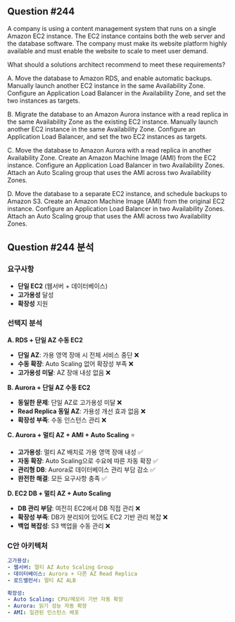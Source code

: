 ## Question #244
A company is using a content management system that runs on a single Amazon EC2 instance. 
The EC2 instance contains both the web server and the database software. 
The company must make its website platform highly available and must enable the website to scale to meet user demand.

What should a solutions architect recommend to meet these requirements?

A. Move the database to Amazon RDS, and enable automatic backups. Manually launch another EC2 instance in the same Availability Zone. Configure an Application Load Balancer in the Availability Zone, and set the two instances as targets.

B. Migrate the database to an Amazon Aurora instance with a read replica in the same Availability Zone as the existing EC2 instance. Manually launch another EC2 instance in the same Availability Zone. Configure an Application Load Balancer, and set the two EC2 instances as targets.

C. Move the database to Amazon Aurora with a read replica in another Availability Zone. Create an Amazon Machine Image (AMI) from the EC2 instance. Configure an Application Load Balancer in two Availability Zones. Attach an Auto Scaling group that uses the AMI across two Availability Zones.

D. Move the database to a separate EC2 instance, and schedule backups to Amazon S3. Create an Amazon Machine Image (AMI) from the original EC2 instance. Configure an Application Load Balancer in two Availability Zones. Attach an Auto Scaling group that uses the AMI across two Availability Zones.

## Question #244 분석

### 요구사항
- **단일 EC2** (웹서버 + 데이터베이스)
- **고가용성** 달성
- **확장성** 지원

### 선택지 분석

**A. RDS + 단일 AZ 수동 EC2**
- **단일 AZ**: 가용 영역 장애 시 전체 서비스 중단 ❌
- **수동 확장**: Auto Scaling 없어 확장성 부족 ❌
- **고가용성 미달**: AZ 장애 내성 없음 ❌

**B. Aurora + 단일 AZ 수동 EC2**
- **동일한 문제**: 단일 AZ로 고가용성 미달 ❌
- **Read Replica 동일 AZ**: 가용성 개선 효과 없음 ❌
- **확장성 부족**: 수동 인스턴스 관리 ❌

**C. Aurora + 멀티 AZ + AMI + Auto Scaling** ⭐
- **고가용성**: 멀티 AZ 배치로 가용 영역 장애 내성 ✅
- **자동 확장**: Auto Scaling으로 수요에 따른 자동 확장 ✅
- **관리형 DB**: Aurora로 데이터베이스 관리 부담 감소 ✅
- **완전한 해결**: 모든 요구사항 충족 ✅

**D. EC2 DB + 멀티 AZ + Auto Scaling**
- **DB 관리 부담**: 여전히 EC2에서 DB 직접 관리 ❌
- **확장성 부족**: DB가 분리되어 있어도 EC2 기반 관리 복잡 ❌
- **백업 복잡성**: S3 백업을 수동 관리 ❌

### C안 아키텍처

```yaml
고가용성:
- 웹서버: 멀티 AZ Auto Scaling Group
- 데이터베이스: Aurora + 다른 AZ Read Replica
- 로드밸런서: 멀티 AZ ALB

확장성:
- Auto Scaling: CPU/메모리 기반 자동 확장
- Aurora: 읽기 성능 자동 확장
- AMI: 일관된 인스턴스 배포
```
